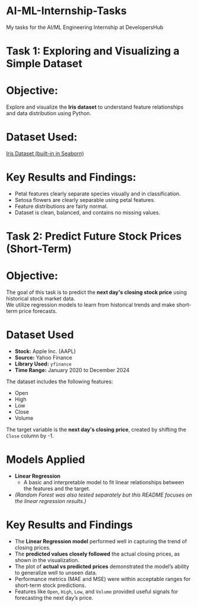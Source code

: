 # AI-ML-Internship-Tasks
 My tasks for the AI/ML Engineering Internship at DevelopersHub

# Task 1: Exploring and Visualizing a Simple Dataset

# Objective:
Explore and visualize the **Iris dataset** to understand feature relationships and data distribution using Python.

# Dataset Used:
[Iris Dataset (built-in in Seaborn)](https://en.wikipedia.org/wiki/Iris_flower_data_set)

# Key Results and Findings:
- Petal features clearly separate species visually and in classification.
- Setosa flowers are clearly separable using petal features.
- Feature distributions are fairly normal.
- Dataset is clean, balanced, and contains no missing values.


# Task 2: Predict Future Stock Prices (Short-Term)

# Objective:

The goal of this task is to predict the **next day's closing stock price** using historical stock market data.  
We utilize regression models to learn from historical trends and make short-term price forecasts.

# Dataset Used

- **Stock:** Apple Inc. (AAPL)
- **Source:** Yahoo Finance
- **Library Used:** `yfinance`
- **Time Range:** January 2020 to December 2024

The dataset includes the following features:
- Open
- High
- Low
- Close
- Volume

The target variable is the **next day's closing price**, created by shifting the `Close` column by -1.

# Models Applied

- **Linear Regression**
  - A basic and interpretable model to fit linear relationships between the features and the target.
- *(Random Forest was also tested separately but this README focuses on the linear regression results.)*

# Key Results and Findings

- The **Linear Regression model** performed well in capturing the trend of closing prices.
- The **predicted values closely followed** the actual closing prices, as shown in the visualization.
- The plot of **actual vs predicted prices** demonstrated the model’s ability to generalize well to unseen data.
- Performance metrics (MAE and MSE) were within acceptable ranges for short-term stock predictions.
- Features like `Open`, `High`, `Low`, and `Volume` provided useful signals for forecasting the next day’s price.





  

